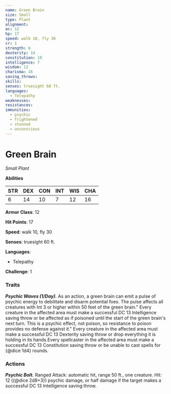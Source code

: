```yaml
---
name: Green Brain
size: Small
type: Plant
alignment: 
ac: 12
hp: 17
speed: walk 10, fly 30
cr: 1
strength: 6
dexterity: 14
constitution: 10
intelligence: 7
wisdom: 12
charisma: 16
saving_throws:
skills:
senses: truesight 60 ft.
languages:
  - Telepathy
weaknesses:
resistances:
immunities:
  - psychic
  - frightened
  - stunned
  - unconscious
---
```


# Green Brain

*Small Plant*

**Abilities**

| STR | DEX | CON | INT | WIS | CHA |
| --- | --- | --- | --- | --- | --- |
| 6 | 14 | 10 | 7 | 12 | 16 |

**Armor Class**: 12

**Hit Points**: 17

**Speed**: walk 10, fly 30

**Senses**: truesight 60 ft.

**Languages**:
  - Telepathy

**Challenge**: 1

### Traits
***Psychic Waves (1/Day).*** As an action, a green brain can emit a pulse of psychic energy to debilitate and disarm potential foes. The pulse affects all creatures with Int 3 or higher within 50 feet of the green brain." Every creature in the affected area must make a successful DC 13 Intelligence saving throw or be affected as if poisoned until the start of the green brain's next turn. This is a psychic effect, not poison, so resistance to poison provides no defense against it." Every creature in the affected area must make a successful DC 13 Dexterity saving throw or drop everything it is holding in its hands.Every spellcaster in the affected area must make a successful DC 13 Constitution saving throw or be unable to cast spells for {@dice 1d4} rounds.

### Actions
***Psychic Bolt.*** Ranged Attack: automatic hit, range 50 ft., one creature. Hit: 12 ({@dice 2d8+3}) psychic damage, or half damage if the target makes a successful DC 13 Intelligence saving throw.

